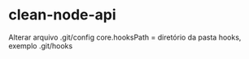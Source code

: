 # clean-node-api


Alterar arquivo .git/config
core.hooksPath = diretório da pasta hooks, exemplo .git/hooks